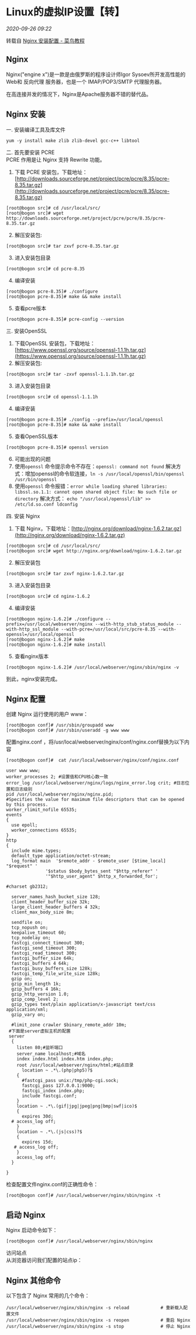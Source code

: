 # Linux的虚拟IP设置【转】

_2020-09-26_ _09:22_ 

转载自 [Nginx 安装配置 - 菜鸟教程](https://www.runoob.com/linux/nginx-install-setup.html)

## Nginx
Nginx("engine x")是一款是由俄罗斯的程序设计师Igor Sysoev所开发高性能的 Web和 反向代理 服务器，也是一个 IMAP/POP3/SMTP 代理服务器。

在高连接并发的情况下，Nginx是Apache服务器不错的替代品。

## Nginx 安装

一. 安装编译工具及库文件
```
yum -y install make zlib zlib-devel gcc-c++ libtool
```
二. 首先要安装 PCRE  
PCRE 作用是让 Nginx 支持 Rewrite 功能。

1. 下载 PCRE 安装包，下载地址： [http://downloads.sourceforge.net/project/pcre/pcre/8.35/pcre-8.35.tar.gz](http://downloads.sourceforge.net/project/pcre/pcre/8.35/pcre-8.35.tar.gz)
```
[root@bogon src]# cd /usr/local/src/
[root@bogon src]# wget http://downloads.sourceforge.net/project/pcre/pcre/8.35/pcre-8.35.tar.gz
```
2. 解压安装包:
```
[root@bogon src]# tar zxvf pcre-8.35.tar.gz
```
3. 进入安装包目录
```
[root@bogon src]# cd pcre-8.35
```
4. 编译安装 
```
[root@bogon pcre-8.35]# ./configure
[root@bogon pcre-8.35]# make && make install
```
5. 查看pcre版本
```
[root@bogon pcre-8.35]# pcre-config --version
```
三. 安装OpenSSL
1. 下载OpenSSL 安装包，下载地址：[https://www.openssl.org/source/openssl-1.1.1h.tar.gz](https://www.openssl.org/source/openssl-1.1.1h.tar.gz)
2. 解压安装包:
```
[root@bogon src]# tar -zxvf openssl-1.1.1h.tar.gz
```
3. 进入安装包目录
```
[root@bogon src]# cd openssl-1.1.1h
```
4. 编译安装 
```
[root@bogon pcre-8.35]# ./config --prefix=/usr/local/openssl
[root@bogon pcre-8.35]# make && make install
```
5. 查看OpenSSL版本
```
[root@bogon pcre-8.35]# openssl version
```
6. 可能出现的问题
  1. 使用`openssl` 命令提示命令不存在：`openssl: command not found`
    解决方式：增加openssl的命令软连接，`ln -s /usr/local/openssl/bin/openssl /usr/bin/openssl`
  2. 使用`openssl` 命令报错：`error while loading shared libraries: libssl.so.1.1: cannot open shared object file: No such file or directory`
    解决方式：
    ```
    echo "/usr/local/openssl/lib" >> /etc/ld.so.conf
    ldconfig
    ```

四. 安装 Nginx  
1. 下载 Nginx，下载地址：[http://nginx.org/download/nginx-1.6.2.tar.gz](http://nginx.org/download/nginx-1.6.2.tar.gz)
```
[root@bogon src]# cd /usr/local/src/
[root@bogon src]# wget http://nginx.org/download/nginx-1.6.2.tar.gz
```
 2. 解压安装包
```
[root@bogon src]# tar zxvf nginx-1.6.2.tar.gz
```
3. 进入安装包目录
```
[root@bogon src]# cd nginx-1.6.2
```
4. 编译安装
```
[root@bogon nginx-1.6.2]# ./configure --prefix=/usr/local/webserver/nginx --with-http_stub_status_module --with-http_ssl_module --with-pcre=/usr/local/src/pcre-8.35 --with-openssl=/usr/local/openssl
[root@bogon nginx-1.6.2]# make
[root@bogon nginx-1.6.2]# make install
```
5. 查看nginx版本
```
[root@bogon nginx-1.6.2]# /usr/local/webserver/nginx/sbin/nginx -v
```
到此，nginx安装完成。

## Nginx 配置
创建 Nginx 运行使用的用户 www：
```
[root@bogon conf]# /usr/sbin/groupadd www 
[root@bogon conf]# /usr/sbin/useradd -g www www
```
配置nginx.conf ，将/usr/local/webserver/nginx/conf/nginx.conf替换为以下内容
```
[root@bogon conf]#  cat /usr/local/webserver/nginx/conf/nginx.conf

user www www;
worker_processes 2; #设置值和CPU核心数一致
error_log /usr/local/webserver/nginx/logs/nginx_error.log crit; #日志位置和日志级别
pid /usr/local/webserver/nginx/nginx.pid;
#Specifies the value for maximum file descriptors that can be opened by this process.
worker_rlimit_nofile 65535;
events
{
  use epoll;
  worker_connections 65535;
}
http
{
  include mime.types;
  default_type application/octet-stream;
  log_format main  '$remote_addr - $remote_user [$time_local] "$request" '
               '$status $body_bytes_sent "$http_referer" '
               '"$http_user_agent" $http_x_forwarded_for';
  
#charset gb2312;
     
  server_names_hash_bucket_size 128;
  client_header_buffer_size 32k;
  large_client_header_buffers 4 32k;
  client_max_body_size 8m;
     
  sendfile on;
  tcp_nopush on;
  keepalive_timeout 60;
  tcp_nodelay on;
  fastcgi_connect_timeout 300;
  fastcgi_send_timeout 300;
  fastcgi_read_timeout 300;
  fastcgi_buffer_size 64k;
  fastcgi_buffers 4 64k;
  fastcgi_busy_buffers_size 128k;
  fastcgi_temp_file_write_size 128k;
  gzip on; 
  gzip_min_length 1k;
  gzip_buffers 4 16k;
  gzip_http_version 1.0;
  gzip_comp_level 2;
  gzip_types text/plain application/x-javascript text/css application/xml;
  gzip_vary on;
 
  #limit_zone crawler $binary_remote_addr 10m;
 #下面是server虚拟主机的配置
 server
  {
    listen 80;#监听端口
    server_name localhost;#域名
    index index.html index.htm index.php;
    root /usr/local/webserver/nginx/html;#站点目录
      location ~ .*\.(php|php5)?$
    {
      #fastcgi_pass unix:/tmp/php-cgi.sock;
      fastcgi_pass 127.0.0.1:9000;
      fastcgi_index index.php;
      include fastcgi.conf;
    }
    location ~ .*\.(gif|jpg|jpeg|png|bmp|swf|ico)$
    {
      expires 30d;
  # access_log off;
    }
    location ~ .*\.(js|css)?$
    {
      expires 15d;
   # access_log off;
    }
    access_log off;
  }

}
```
检查配置文件nginx.conf的正确性命令：
```
[root@bogon conf]# /usr/local/webserver/nginx/sbin/nginx -t
```
## 启动 Nginx
Nginx 启动命令如下：
```
[root@bogon conf]# /usr/local/webserver/nginx/sbin/nginx
```
访问站点  
从浏览器访问我们配置的站点ip：

## Nginx 其他命令
以下包含了 Nginx 常用的几个命令：
```
/usr/local/webserver/nginx/sbin/nginx -s reload            # 重新载入配置文件  
/usr/local/webserver/nginx/sbin/nginx -s reopen            # 重启 Nginx  
/usr/local/webserver/nginx/sbin/nginx -s stop              # 停止 Nginx
```